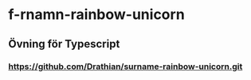 # f-rnamn-rainbow-unicorn
## Övning för Typescript
### https://github.com/Drathian/surname-rainbow-unicorn.git
